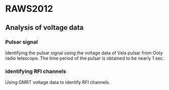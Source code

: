 # RAWS2012

## Analysis of voltage data

### Pulsar signal 
Identifying the pulsar signal using the voltage data of Vela pulsar from Ooty  radio telescope. The time period of the pulsar is obtained to be nearly 1 sec.

### identifying RFI channels
Using GMRT voltage data to identify RFI channels.
